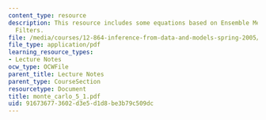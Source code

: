 ```yaml
---
content_type: resource
description: This resource includes some equations based on Ensemble Methods and Particle
  Filters.
file: /media/courses/12-864-inference-from-data-and-models-spring-2005/916736773602d3e5d1d8be3b79c509dc_monte_carlo_5_1.pdf
file_type: application/pdf
learning_resource_types:
- Lecture Notes
ocw_type: OCWFile
parent_title: Lecture Notes
parent_type: CourseSection
resourcetype: Document
title: monte_carlo_5_1.pdf
uid: 91673677-3602-d3e5-d1d8-be3b79c509dc
---
```

